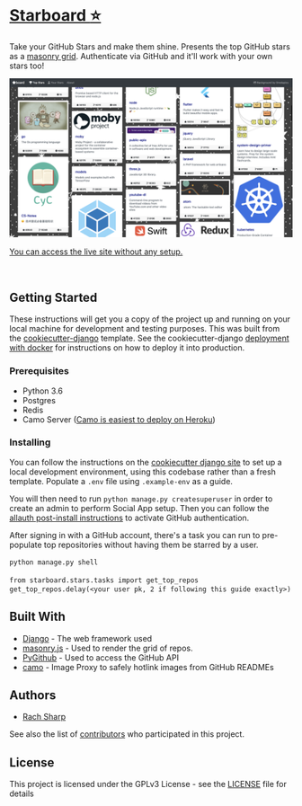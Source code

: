 
# [Starboard :star:](https://starboard.rachsharp.co.uk)

Take your GitHub Stars and make them shine. Presents the top GitHub stars as a
[masonry grid](https://masonry.desandro.com/). Authenticate via GitHub and it'll work with your own stars too!

<img src="top_stars_example.png" />

[You can access the live site without any setup.](https://starboard.rachsharp.co.uk)

<br/>

## Getting Started

These instructions will get you a copy of the project up and running on your local machine
for development and testing purposes. This was built from the [cookiecutter-django](https://cookiecutter-django.readthedocs.io/en/latest) template.
See the cookiecutter-django [deployment with docker](https://cookiecutter-django.readthedocs.io/en/latest/deployment-with-docker.html)
for instructions on how to deploy it into production.

### Prerequisites

- Python 3.6
- Postgres
- Redis
- Camo Server ([Camo is easiest to deploy on Heroku](https://github.com/atmos/camo))

### Installing

You can follow the instructions on the [cookiecutter django site](https://cookiecutter-django.readthedocs.io/en/latest/developing-locally.html)
to set up a local development environment, using this codebase rather than a fresh template. Populate a `.env` file using `.example-env` as a guide.

You will then need to run `python manage.py createsuperuser` in order to create an admin to perform Social App setup.
Then you can follow the [allauth post-install instructions](https://django-allauth.readthedocs.io/en/latest/installation.html#post-installation)
to activate GitHub authentication.

After signing in with a GitHub account, there's a task you can run to pre-populate top
repositories without having them be starred by a user.

```
python manage.py shell

from starboard.stars.tasks import get_top_repos
get_top_repos.delay(<your user pk, 2 if following this guide exactly>)
```

## Built With

* [Django](https://www.djangoproject.com/) - The web framework used
* [masonry.js](https://masonry.desandro.com/) - Used to render the grid of repos.
* [PyGithub](https://github.com/PyGithub/PyGithub) - Used to access the GitHub API
* [camo](https://github.com/atmos/camo) - Image Proxy to safely hotlink images from GitHub READMEs


## Authors

* [Rach Sharp](https://github.com/rach-sharp)

See also the list of [contributors](https://github.com/rach-sharp/starboard/contributors) who participated in this project.

## License

This project is licensed under the GPLv3 License - see the [LICENSE](LICENSE) file for details
